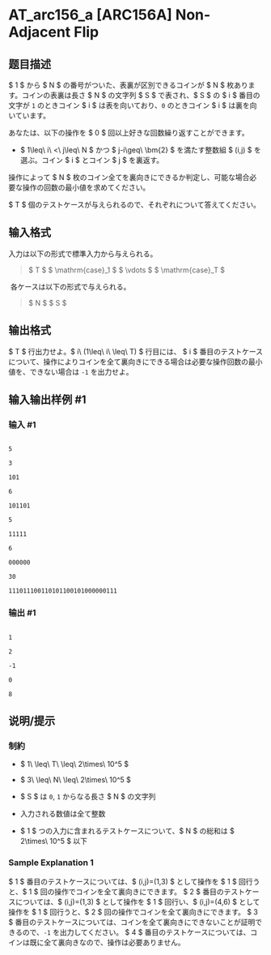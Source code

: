 # AT_arc156_a [ARC156A] Non-Adjacent Flip

## 题目描述

[problemUrl]: https://atcoder.jp/contests/arc156/tasks/arc156_a

$ 1 $ から $ N $ の番号がついた、表裏が区別できるコインが $ N $ 枚あります。コインの表裏は長さ $ N $ の文字列 $ S $ で表され、$ S $ の $ i $ 番目の文字が `1` のときコイン $ i $ は表を向いており、`0` のときコイン $ i $ は裏を向いています。

あなたは、以下の操作を $ 0 $ 回以上好きな回数繰り返すことができます。

- $ 1\leq\ i\ <\ j\leq\ N $ かつ $ j-i\geq\ \bm{2} $ を満たす整数組 $ (i,j) $ を選ぶ。コイン $ i $ とコイン $ j $ を裏返す。
 
操作によって $ N $ 枚のコイン全てを裏向きにできるか判定し、可能な場合必要な操作の回数の最小値を求めてください。

$ T $ 個のテストケースが与えられるので、それぞれについて答えてください。

## 输入格式

入力は以下の形式で標準入力から与えられる。

> $ T $ $ \mathrm{case}_1 $ $ \vdots $ $ \mathrm{case}_T $

​ 各ケースは以下の形式で与えられる。

> $ N $ $ S $

## 输出格式

$ T $ 行出力せよ。$ i\ (1\leq\ i\ \leq\ T) $ 行目には、 $ i $ 番目のテストケースについて、操作によりコインを全て裏向きにできる場合は必要な操作回数の最小値を、できない場合は `-1` を出力せよ。

## 输入输出样例 #1

### 输入 #1

```
5
3
101
6
101101
5
11111
6
000000
30
111011100110101100101000000111
```

### 输出 #1

```
1
2
-1
0
8
```

## 说明/提示

### 制約

- $ 1\ \leq\ T\ \leq\ 2\times\ 10^5 $
- $ 3\ \leq\ N\ \leq\ 2\times\ 10^5 $
- $ S $ は `0`, `1` からなる長さ $ N $ の文字列
- 入力される数値は全て整数
- $ 1 $ つの入力に含まれるテストケースについて、$ N $ の総和は $ 2\times\ 10^5 $ 以下
 
### Sample Explanation 1

$ 1 $ 番目のテストケースについては、$ (i,j)=(1,3) $ として操作を $ 1 $ 回行うと、$ 1 $ 回の操作でコインを全て裏向きにできます。 $ 2 $ 番目のテストケースについては、$ (i,j)=(1,3) $ として操作を $ 1 $ 回行い、$ (i,j)=(4,6) $ として操作を $ 1 $ 回行うと、$ 2 $ 回の操作でコインを全て裏向きにできます。 $ 3 $ 番目のテストケースについては、コインを全て裏向きにできないことが証明できるので、`-1` を出力してください。 $ 4 $ 番目のテストケースについては、コインは既に全て裏向きなので、操作は必要ありません。